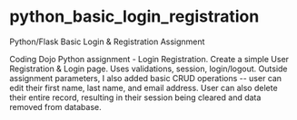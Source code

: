 # python_basic_login_registration
Python/Flask Basic Login &amp; Registration Assignment

Coding Dojo Python assignment - Login Registration. 
Create a simple User Registration & Login page. 
Uses validations, session, login/logout. 
Outside assignment parameters, I also added basic CRUD operations -- user can edit their first name, last name, and email address. 
User can also delete their entire record, resulting in their session being cleared and data removed from database. 
